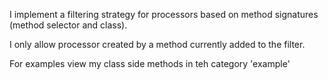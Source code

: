 I implement a filtering strategy for processors based on method signatures (method selector and class).I only allow processor created by a method currently added to the filter.For examples view my class side methods in teh category 'example'